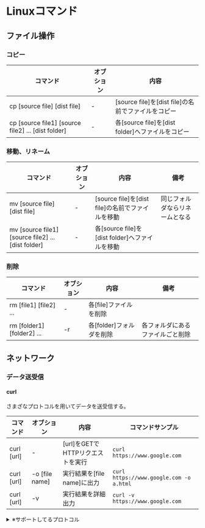 # Linuxコマンド

## ファイル操作

### コピー
|                      コマンド                      | オブション |                        内容                        |
| -------------------------------------------------- | ---------- | -------------------------------------------------- |
| cp [source file] [dist file]                       | -          | [source file]を[dist file]の名前でファイルをコピー |
| cp [source file1] [source file2] ... [dist folder] | -          | 各[source file]を[dist folder]へファイルをコピー   |

### 移動、リネーム
|                      コマンド                      | オブション |                       内容                       |              備考              |
| -------------------------------------------------- | ---------- | ------------------------------------------------ | ------------------------------ |
| mv [source file] [dist file]                       | -          | [source file]を[dist file]の名前でファイルを移動 | 同じフォルダならリネームとなる |
| mv [source file1] [source file2] ... [dist folder] | -          | 各[source file]を[dist folder]へファイルを移動   |                                |

### 削除
|          コマンド          | オブション |           内容           |               備考               |
| -------------------------- | ---------- | ------------------------ | -------------------------------- |
| rm [file1] [file2] ...     | -          | 各[file]ファイルを削除   |                                  |
| rm [folder1] [folder2] ... | -r         | 各[folder]フォルダを削除 | 各フォルダにあるファイルごと削除 |

## ネットワーク

### データ送受信

#### curl
さまざなプロトコルを用いてデータを送受信する。

|  コマンド  |   オブション   |               内容               |            コマンドサンプル             |
| ---------- | -------------- | -------------------------------- | --------------------------------------- |
| curl [url] | -              | [url]をGETでHTTPリクエストを実行 | `curl https://www.google.com`           |
| curl [url] | -o [file name] | 実行結果を[file name]に出力      | `curl https://www.google.com -o a.html` |
| curl [url] | -v             | 実行結果を詳細出力               | `curl -v https://www.google.com`        |

<details>
<summary>※サポートしてるプロトコル</summary>

- HTTP/HTTPS
- FTP/FTPS/SFTP
- POP3(S)/SMTP(S)/IMAP(S)
- DICT
- FILE
- GOPHER
- LDAP(S)
- RTMP
- RTSP
- SCP
- TELNET
- TFTP
</details>